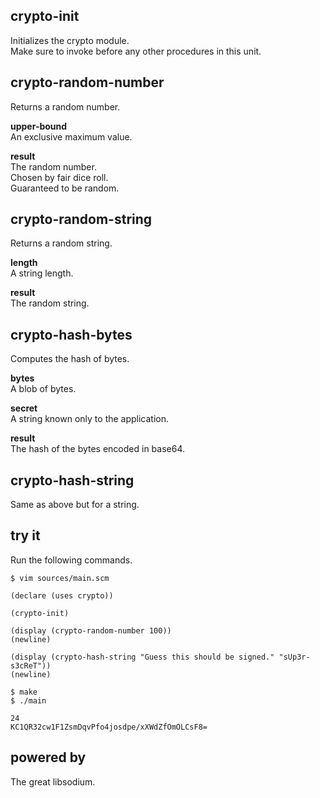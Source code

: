 crypto-init
-----------
Initializes the crypto module.  
Make sure to invoke before any other procedures in this unit.

crypto-random-number
--------------------
Returns a random number.

__upper-bound__  
An exclusive maximum value.

__result__  
The random number.  
Chosen by fair dice roll.  
Guaranteed to be random.

crypto-random-string
--------------------
Returns a random string.

__length__  
A string length.

__result__  
The random string.

crypto-hash-bytes
-----------------
Computes the hash of bytes.

__bytes__  
A blob of bytes.

__secret__  
A string known only to the application.

__result__  
The hash of the bytes encoded in base64.

crypto-hash-string
------------------
Same as above but for a string.

try it
------
Run the following commands.

    $ vim sources/main.scm

    (declare (uses crypto))

    (crypto-init)

    (display (crypto-random-number 100))
    (newline)

    (display (crypto-hash-string "Guess this should be signed." "sUp3r-s3cReT"))
    (newline)

    $ make
    $ ./main

    24
    KC1QR32cw1F1ZsmDqvPfo4josdpe/xXWdZfOmOLCsF8=

powered by
----------
The great libsodium.
